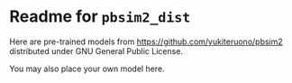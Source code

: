 # Readme for `pbsim2_dist`

Here are pre-trained models from <https://github.com/yukiteruono/pbsim2> distributed under GNU General Public License.

You may also place your own model here.
